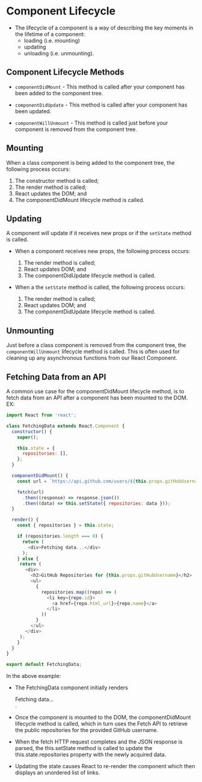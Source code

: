 # Component Lifecycle

* The lifecycle of a component is a way of describing the key moments in the lifetime of a component:
    - loading (i.e. mounting)
    - updating
    - unloading (i.e. unmounting).



## Component Lifecycle Methods

* `componentDidMount` - This method is called after your component has been added to the component tree.

* `componentDidUpdate` - This method is called after your component has been updated.

* `componentWillUnmount` - This method is called just before your component is removed from the component tree.



## Mounting

When a class component is being added to the component tree, the following process occurs:

1. The constructor method is called;
2. The render method is called;
3. React updates the DOM; and
4. The componentDidMount lifecycle method is called.



## Updating

A component will update if it receives new props or if the `setState` method is called.

* When a component receives new props, the following process occurs:

    1. The render method is called;
    2. React updates DOM; and
    3. The componentDidUpdate lifecycle method is called.

* When a the `setState` method is called, the following process occurs:

    1. The render method is called;
    2. React updates DOM; and
    3. The componentDidUpdate lifecycle method is called.



## Unmounting

Just before a class component is removed from the component tree, the `componentWillUnmount` lifecycle method is called. This is often used for cleaning up any asynchronous functions from our React Component.



## Fetching Data from an API

A common use case for the componentDidMount lifecycle method, is to fetch data from an API after a component has been mounted to the DOM.
EX:
```javascript
import React from 'react';

class FetchingData extends React.Component {
  constructor() {
    super();

    this.state = {
      repositories: [],
    };
  }

  componentDidMount() {
    const url = `https://api.github.com/users/${this.props.gitHubUsername}/repos`;

    fetch(url)
      .then((response) => response.json())
      .then((data) => this.setState({ repositories: data }));
  }

  render() {
    const { repositories } = this.state;

    if (repositories.length === 0) {
      return (
        <div>Fetching data...</div>
      );
    } else {
     return (
       <div>
         <h2>GitHub Repositories for {this.props.gitHubUsername}</h2>
         <ul>
           {
             repositories.map((repo) => (
               <li key={repo.id}>
                 <a href={repo.html_url}>{repo.name}</a>
               </li>
             ))
           }
         </ul>
       </div>
     );
    }
  }
}

export default FetchingData;
```

In the above example:

* The FetchingData component initially renders <div>Fetching data...</div>. 

* Once the component is mounted to the DOM, the componentDidMount lifecycle method is called, which in turn uses the Fetch API to retrieve the public repositories for the provided GitHub username. 

* When the fetch HTTP request completes and the JSON response is parsed, the this.setState method is called to update the this.state.repositories property with the newly acquired data. 

* Updating the state causes React to re-render the component which then displays an unordered list of links.